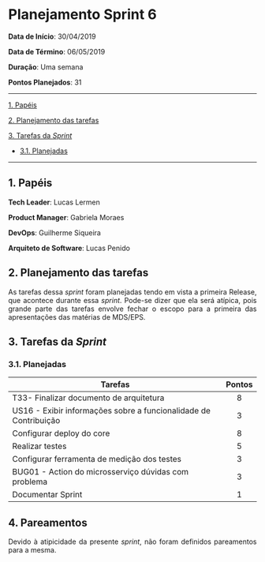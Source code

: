 # Planejamento Sprint 6

**Data de Início**: 30/04/2019

**Data de Término**: 06/05/2019

**Duração**: Uma semana

**Pontos Planejados**: 31

-------

[1. Papéis](#_1-papéis)

[2. Planejamento das tarefas](#_2-planejamento-das-tarefas)

[3. Tarefas da _Sprint_](#_3-tarefas-da-sprint)  

  * [3.1. Planejadas](#_31-planejadas)

-------

## 1. Papéis

**Tech Leader**: Lucas Lermen

**Product Manager**: Gabriela Moraes

**DevOps**: Guilherme Siqueira

**Arquiteto de Software**: Lucas Penido


## 2. Planejamento das tarefas

<p align = "justify"> As tarefas dessa <i>sprint</i> foram planejadas tendo em vista a primeira Release, que acontece durante essa <i>sprint</i>. Pode-se dizer que ela será atípica, pois grande parte das tarefas envolve fechar o escopo para a primeira das apresentações das matérias de MDS/EPS.</p>



## 3. Tarefas da _Sprint_

### 3.1. Planejadas

|Tarefas|Pontos|
|-|:--:|
| T33- Finalizar documento de arquitetura | 8 |
| US16 - Exibir informações sobre a funcionalidade de Contribuição| 3 |
| Configurar deploy do core | 8 |
| Realizar testes| 5 |
| Configurar ferramenta de medição dos testes | 3 |
| BUG01 - Action do microsserviço dúvidas com problema | 3 |
| Documentar Sprint | 1 |

## 4. Pareamentos

<p align = "justify"> Devido à atipicidade da presente <i>sprint</i>, não foram definidos pareamentos para a mesma.


